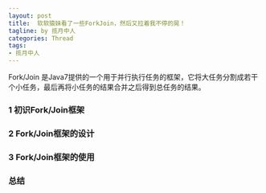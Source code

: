 ```yaml
---
layout: post
title:  软软猿妹看了一些ForkJoin，然后又拉着我不停的晃！
tagline: by 揽月中人
categories: Thread
tags:
- 揽月中人
---
```


Fork/Join 是Java7提供的一个用于并行执行任务的框架，它将大任务分割成若干个小任务，最后再将小任务的结果合并之后得到总任务的结果。
<!--more-->

### 1 初识Fork/Join框架
### 2 Fork/Join框架的设计
### 3 Fork/Join框架的使用
### 总结
